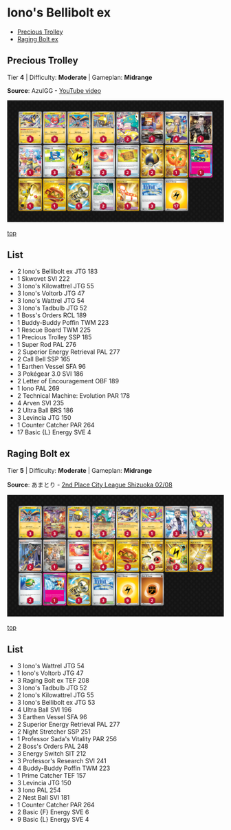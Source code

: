 # Iono's Bellibolt ex

* [Precious Trolley](#precious-trolley)
* [Raging Bolt ex](#raging-bolt-ex)

## Precious Trolley

Tier **4** | Difficulty: **Moderate** | Gameplan: **Midrange**

**Source**: AzulGG - [YouTube video](https://www.youtube.com/watch?v=Afye-arZvoQ)

![decklist](../../!Images/Standard/16SVI-JTG/Iono%27s%20Bellibolt%20ex.png)

[top](#ionos-bellibolt-ex)

## List
* 2 Iono's Bellibolt ex JTG 183
* 1 Skwovet SVI 222
* 3 Iono's Kilowattrel JTG 55
* 3 Iono's Voltorb JTG 47
* 3 Iono's Wattrel JTG 54
* 3 Iono's Tadbulb JTG 52
* 1 Boss's Orders RCL 189
* 1 Buddy-Buddy Poffin TWM 223
* 1 Rescue Board TWM 225
* 1 Precious Trolley SSP 185
* 1 Super Rod PAL 276
* 2 Superior Energy Retrieval PAL 277
* 2 Call Bell SSP 165
* 1 Earthen Vessel SFA 96
* 3 Pokégear 3.0 SVI 186
* 2 Letter of Encouragement OBF 189
* 1 Iono PAL 269
* 2 Technical Machine: Evolution PAR 178
* 4 Arven SVI 235
* 2 Ultra Ball BRS 186
* 3 Levincia JTG 150
* 1 Counter Catcher PAR 264
* 17 Basic {L} Energy SVE 4

## Raging Bolt ex

Tier **5** | Difficulty: **Moderate** | Gameplan: **Midrange**

**Source**: あまとり - [2nd Place City League Shizuoka 02/08](https://limitlesstcg.com/decks/list/jp/29086)

![decklist](../../!Images/Standard/16SVI-JTG/Iono%27s%20Bellibolt-Raging%20Bolt.png)

[top](#ionos-bellibolt-ex)

## List
* 3 Iono's Wattrel JTG 54
* 1 Iono's Voltorb JTG 47
* 3 Raging Bolt ex TEF 208
* 3 Iono's Tadbulb JTG 52
* 2 Iono's Kilowattrel JTG 55
* 3 Iono's Bellibolt ex JTG 53
* 4 Ultra Ball SVI 196
* 3 Earthen Vessel SFA 96
* 2 Superior Energy Retrieval PAL 277
* 2 Night Stretcher SSP 251
* 1 Professor Sada's Vitality PAR 256
* 2 Boss's Orders PAL 248
* 3 Energy Switch SIT 212
* 3 Professor's Research SVI 241
* 4 Buddy-Buddy Poffin TWM 223
* 1 Prime Catcher TEF 157
* 3 Levincia JTG 150
* 3 Iono PAL 254
* 2 Nest Ball SVI 181
* 1 Counter Catcher PAR 264
* 2 Basic {F} Energy SVE 6
* 9 Basic {L} Energy SVE 4

